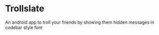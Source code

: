 # Trollslate
An android app to troll your friends by showing them hidden messages in codebar style font 
